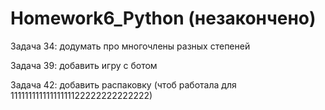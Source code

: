 # Homework6_Python (незакончено)

Задача 34: додумать про многочлены разных степеней

Задача 39: добавить игру с ботом

Задача 42: добавить распаковку (чтоб работала для 11111111111111111122222222222222)
